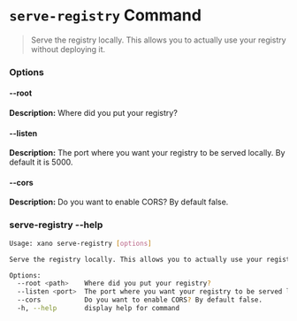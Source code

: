 # `serve-registry` Command
> Serve the registry locally. This allows you to actually use your registry without deploying it.
### Options

#### --root <path>
**Description:** Where did you put your registry?
#### --listen <port>
**Description:** The port where you want your registry to be served locally. By default it is 5000.
#### --cors
**Description:** Do you want to enable CORS? By default false.

### serve-registry --help
```sh
Usage: xano serve-registry [options]

Serve the registry locally. This allows you to actually use your registry without deploying it.

Options:
  --root <path>    Where did you put your registry?
  --listen <port>  The port where you want your registry to be served locally. By default it is 5000.
  --cors           Do you want to enable CORS? By default false.
  -h, --help       display help for command
```
